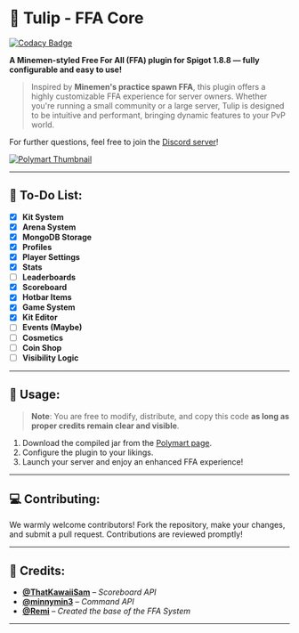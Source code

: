# 🌷 **Tulip - FFA Core**
[![Codacy Badge](https://api.codacy.com/project/badge/Grade/3507936ade234ae7bb280eae37ca04ce)](https://app.codacy.com/gh/hmEmmy/Tulip?utm_source=github.com&utm_medium=referral&utm_content=hmEmmy/Tulip&utm_campaign=Badge_Grade_Settings)

**A Minemen-styled Free For All (FFA) plugin for Spigot 1.8.8 — fully configurable and easy to use!**

> Inspired by **Minemen's practice spawn FFA**, this plugin offers a highly customizable FFA experience for server owners. Whether you're running a small community or a large server, Tulip is designed to be intuitive and performant, bringing dynamic features to your PvP world.

For further questions, feel free to join the [Discord server](https://discord.gg/eT4B65k5E4)!

[![Polymart Thumbnail](https://images.polymart.org/resource/6510/thumbnail.png?t=1725792189)](https://polymart.org/resource/tulip-ffa-core-minemen-styled.6510)

---

## 📌 **To-Do List**:

- [x] **Kit System**
- [x] **Arena System**
- [x] **MongoDB Storage**
- [x] **Profiles**
- [x] **Player Settings**
- [x] **Stats**
- [ ] **Leaderboards**
- [x] **Scoreboard**
- [x] **Hotbar Items**
- [x] **Game System**
- [x] **Kit Editor**
- [ ] **Events (Maybe)**
- [ ] **Cosmetics**
- [ ] **Coin Shop**
- [ ] **Visibility Logic**

---


## 📜 **Usage**:

> **Note**: You are free to modify, distribute, and copy this code **as long as proper credits remain clear and visible**.

1. Download the compiled jar from the [Polymart page](https://polymart.org/resource/tulip-ffa-core-minemen-styled.6510).
2. Configure the plugin to your likings.
3. Launch your server and enjoy an enhanced FFA experience!

---

## 💻 **Contributing**:

We warmly welcome contributors! Fork the repository, make your changes, and submit a pull request. Contributions are reviewed promptly!

---

## 🔗 **Credits**:

- **[@ThatKawaiiSam](https://github.com/ThatKawaiiSam/Assemble)** – *Scoreboard API*
- **[@minnymin3](https://github.com/mcardy/CommandFramework)** – *Command API*
- **[@Remi](https://github.com/hmRemi)** – *Created the base of the FFA System*

---
